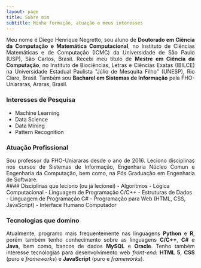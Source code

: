 ```yaml
---
layout: page
title: Sobre mim
subtitle: Minha formação, atuação e meus interesses
---
```


<div style="text-align: justify">
Meu nome é Diego Henrique Negretto, sou aluno de <b>Doutorado em Ciência da Computação e Matemática Computacional</b>, no Instituto de Ciências Matemáticas e de Computação (ICMC) da Universidade de São Paulo (USP), São Carlos, Brasil. Recebi meu título de <b>Mestre em Ciência da Computação</b>, no Instituto de Biociências, Letras e Ciências Exatas (IBILCE) na Universidade Estadual Paulista "Júlio de Mesquita Filho" (UNESP), Rio Claro, Brasil. Também sou <b>Bacharel em Sistemas de Informação</b> pela FHO-Uniararas, Araras, Brasil.</div>


### Interesses de Pesquisa
- Machine Learning
- Data Science
- Data Mining
- Pattern Recognition


### Atuação Profissional
<div style="text-align: justify">
Sou professor da FHO-Uniararas desde o ano de 2016. Leciono disciplinas nos cursos de Sistemas de Informação, Engenharia Núcleo Comun e Engenharia da Computação, bem como, na Pós Graduação em Engenharia de Software.
</div>
#### Disciplinas que leciono (ou já lecionei)
- Algoritmos
- Lógica Computacional
- Linguagem de Programação C/C++
- Estruturas de Dados
- Linguagem de Programação C#
- Programação para Web (HTML, CSS, JavaScript)
- Interface Humano Computador


### Tecnologias que domino
<div style="text-align: justify">
Atualmente, programo mais frequentemente nas linguagens <strong>Python</strong> e <strong>R</strong>, porém também tenho conhecimento sobre as linguagens <b>C/C++</b>, <b>C#</b> e <b>Java</b>, bem como, bancos de dados <b>MySQL</b> e <b>Oracle</b>. Tenho também interesse tecnologias para desenvolvimento web <i>front-end</i>: <b>HTML 5</b>, <b>CSS</b> (puro e <i>frameworks</i>) e <b>JavaScript</b> (puro e <i>frameworks</i>).
</div>

